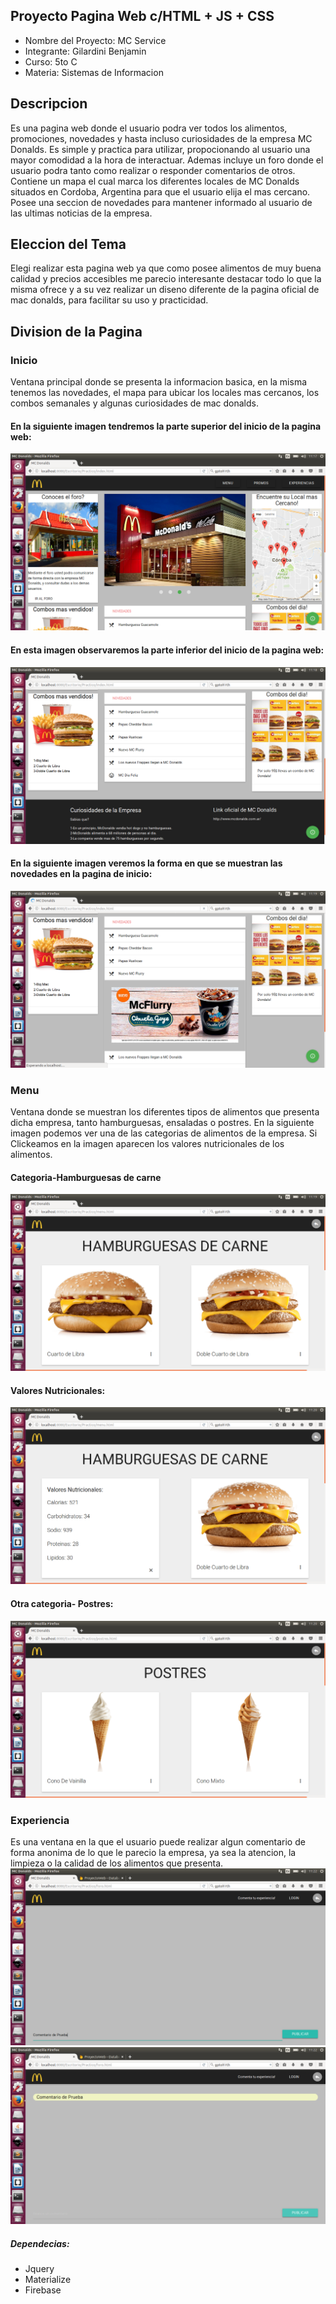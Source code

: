 ## Proyecto Pagina Web c/HTML + JS + CSS
* Nombre del Proyecto: MC Service
* Integrante: Gilardini Benjamin
* Curso: 5to C
* Materia: Sistemas de Informacion
## Descripcion 
Es una pagina web donde el usuario podra ver todos los alimentos, promociones, novedades y hasta incluso curiosidades de la empresa MC Donalds. Es simple y practica para utilizar, propocionando al usuario una mayor comodidad a la hora de interactuar. Ademas incluye un foro donde el usuario podra tanto como realizar o responder comentarios de otros. Contiene un mapa el cual marca los diferentes locales de MC Donalds situados en Cordoba, Argentina para que el usuario elija el mas cercano. Posee una seccion de novedades para mantener informado al usuario de las ultimas noticias de la empresa.
## Eleccion del Tema
Elegi realizar esta pagina web ya que como posee alimentos de muy buena calidad y precios accesibles me parecio interesante destacar todo lo que la misma ofrece y a su vez realizar un diseno diferente de la pagina oficial de mac donalds, para facilitar su uso y practicidad.
## Division de la Pagina
### Inicio
Ventana principal donde se presenta la informacion basica, en la misma tenemos las novedades, el mapa para ubicar los locales mas cercanos, los combos semanales y algunas curiosidades de mac donalds.
#### En la siguiente imagen tendremos la parte superior del inicio de la pagina web:
![Algun texto](https://github.com/benjagilardini/ProyectoWeb/blob/master/static/Inicio.png)
#### En esta imagen observaremos la parte inferior del inicio de la pagina web:
![Algun texto](https://github.com/benjagilardini/ProyectoWeb/blob/master/static/Inicio2.png)
#### En la siguiente imagen veremos la forma en que se muestran las novedades en la pagina de inicio:
![Algun texto](https://github.com/benjagilardini/ProyectoWeb/blob/master/static/Inicio3.png)
### Menu
Ventana donde se muestran los diferentes tipos de alimentos que presenta dicha empresa, tanto hamburguesas, ensaladas o postres.
En la siguiente imagen podemos ver una de las categorias de alimentos de la empresa. Si Clickeamos en la imagen aparecen los valores nutricionales de los alimentos.
#### Categoria-Hamburguesas de carne
![Algun texto](https://github.com/benjagilardini/ProyectoWeb/blob/master/static/Menu1.png)
#### Valores Nutricionales:
![Algun texto](https://github.com/benjagilardini/ProyectoWeb/blob/master/static/Menu2.png)
#### Otra categoria- Postres:
![Algun texto](https://github.com/benjagilardini/ProyectoWeb/blob/master/static/Menu4.png)
### Experiencia
Es una ventana en la que el usuario puede realizar algun comentario de forma anonima de lo que le parecio la empresa, ya sea la atencion, la limpieza o la calidad de los alimentos que presenta.
![Algun texto](https://github.com/benjagilardini/ProyectoWeb/blob/master/static/Foro1.png)
![Algun texto](https://github.com/benjagilardini/ProyectoWeb/blob/master/static/Foro2.png)

##### Dependecias: 
* Jquery
* Materialize
* Firebase

